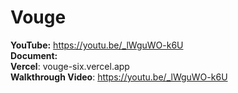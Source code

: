 # Vouge <br>
**YouTube:** https://youtu.be/_lWguWO-k6U <br>
**Document:** <br>
**Vercel**: vouge-six.vercel.app <br>
**Walkthrough Video**: https://youtu.be/_lWguWO-k6U
